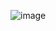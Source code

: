 ![image](https://github.com/Lewis-panda/AI_Lab/assets/116704255/f7f81a9a-23d8-48f0-9bf4-78e15ced87a3)
